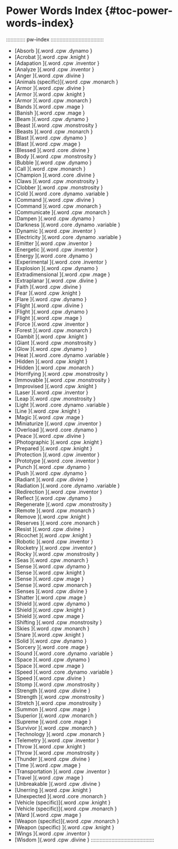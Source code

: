 # Power Words Index {#toc-power-words-index}

::::::::::::: pw-index ::::::::::::::::::::::::::::::::::::
- [Absorb            ]{.word .cpw .dynamo            }
- [Acrobat           ]{.word .cpw .knight            }
- [Adapation         ]{.word .cpw .inventor          }
- [Analyze           ]{.word .cpw .inventor          }
- [Anger             ]{.word .cpw .divine            }
- [Animals (specific)]{.word .cpw .monarch           }
- [Armor             ]{.word .cpw .divine            }
- [Armor             ]{.word .cpw .knight            }
- [Armor             ]{.word .cpw .monarch           }
- [Bands             ]{.word .cpw .mage              }
- [Banish            ]{.word .cpw .mage              }
- [Beam              ]{.word .cpw .dynamo            }
- [Beast             ]{.word .cpw .monstrosity       }
- [Beasts            ]{.word .cpw .monarch           }
- [Blast             ]{.word .cpw .dynamo            }
- [Blast             ]{.word .cpw .mage              }
- [Blessed           ]{.word .core .divine           }
- [Body              ]{.word .cpw .monstrosity       }
- [Bubble            ]{.word .cpw .dynamo            }
- [Call              ]{.word .cpw .monarch           }
- [Champion          ]{.word .core .divine           }
- [Claws             ]{.word .cpw .monstrosity       }
- [Clobber           ]{.word .cpw .monstrosity       }
- [Cold              ]{.word .core .dynamo .variable }
- [Command           ]{.word .cpw .divine            }
- [Command           ]{.word .cpw .monarch           }
- [Communicate       ]{.word .cpw .monarch           }
- [Dampen            ]{.word .cpw .dynamo            }
- [Darkness          ]{.word .core .dynamo .variable }
- [Dynamic           ]{.word .cpw .inventor          }
- [Electricity       ]{.word .core .dynamo .variable }
- [Emitter           ]{.word .cpw .inventor          }
- [Energetic         ]{.word .cpw .inventor          }
- [Energy            ]{.word .core .dynamo           }
- [Experimental      ]{.word .core .inventor         }
- [Explosion         ]{.word .cpw .dynamo            }
- [Extradimensional  ]{.word .cpw .mage              }
- [Extraplanar       ]{.word .cpw .divine            }
- [Faith             ]{.word .cpw .divine            }
- [Fear              ]{.word .cpw .knight            }
- [Flare             ]{.word .cpw .dynamo            }
- [Flight            ]{.word .cpw .divine            }
- [Flight            ]{.word .cpw .dynamo            }
- [Flight            ]{.word .cpw .mage              }
- [Force             ]{.word .cpw .inventor          }
- [Forest            ]{.word .cpw .monarch           }
- [Gambit            ]{.word .cpw .knight            }
- [Giant             ]{.word .cpw .monstrosity       }
- [Glow              ]{.word .cpw .dynamo            }
- [Heat              ]{.word .core .dynamo .variable }
- [Hidden            ]{.word .cpw .knight            }
- [Hidden            ]{.word .cpw .monarch           }
- [Horrifying        ]{.word .cpw .monstrosity       }
- [Immovable         ]{.word .cpw .monstrosity       }
- [Improvised        ]{.word .cpw .knight            }
- [Laser             ]{.word .cpw .inventor          }
- [Leap              ]{.word .cpw .monstrosity       }
- [Light             ]{.word .core .dynamo .variable }
- [Line              ]{.word .cpw .knight            }
- [Magic             ]{.word .cpw .mage              }
- [Miniaturize       ]{.word .cpw .inventor          }
- [Overload          ]{.word .core .dynamo           }
- [Peace             ]{.word .cpw .divine            }
- [Photographic      ]{.word .cpw .knight            }
- [Prepared          ]{.word .cpw .knight            }
- [Protection        ]{.word .cpw .inventor          }
- [Prototype         ]{.word .core .inventor         }
- [Punch             ]{.word .cpw .dynamo            }
- [Push              ]{.word .cpw .dynamo            }
- [Radiant           ]{.word .cpw .divine            }
- [Radiation         ]{.word .core .dynamo .variable }
- [Redirection       ]{.word .cpw .inventor          }
- [Reflect           ]{.word .cpw .dynamo            }
- [Regenerate        ]{.word .cpw .monstrosity       }
- [Remote            ]{.word .cpw .monarch           }
- [Remove            ]{.word .cpw .knight            }
- [Reserves          ]{.word .core .monarch          }
- [Resist            ]{.word .cpw .divine            }
- [Ricochet          ]{.word .cpw .knight            }
- [Robotic           ]{.word .cpw .inventor          }
- [Rocketry          ]{.word .cpw .inventor          }
- [Rocky             ]{.word .cpw .monstrosity       }
- [Seas              ]{.word .cpw .monarch           }
- [Sense             ]{.word .cpw .dynamo            }
- [Sense             ]{.word .cpw .knight            }
- [Sense             ]{.word .cpw .mage              }
- [Sense             ]{.word .cpw .monarch           }
- [Senses            ]{.word .cpw .divine            }
- [Shatter           ]{.word .cpw .mage              }
- [Shield            ]{.word .cpw .dynamo            }
- [Shield            ]{.word .cpw .knight            }
- [Shield            ]{.word .cpw .mage              }
- [Shifting          ]{.word .cpw .monstrosity       }
- [Skies             ]{.word .cpw .monarch           }
- [Snare             ]{.word .cpw .knight            }
- [Solid             ]{.word .cpw .dynamo            }
- [Sorcery           ]{.word .core .mage             }
- [Sound             ]{.word .core .dynamo .variable }
- [Space             ]{.word .cpw .dynamo            }
- [Space             ]{.word .cpw .mage              }
- [Speed             ]{.word .core .dynamo .variable }
- [Speed             ]{.word .cpw .divine            }
- [Stomp             ]{.word .cpw .monstrosity       }
- [Strength          ]{.word .cpw .divine            }
- [Strength          ]{.word .cpw .monstrosity       }
- [Stretch           ]{.word .cpw .monstrosity       }
- [Summon            ]{.word .cpw .mage              }
- [Superior          ]{.word .cpw .monarch           }
- [Supreme           ]{.word .core .mage             }
- [Survivor          ]{.word .cpw .monarch           }
- [Technology        ]{.word .cpw .monarch           }
- [Telemetry         ]{.word .cpw .inventor          }
- [Throw             ]{.word .cpw .knight            }
- [Throw             ]{.word .cpw .monstrosity       }
- [Thunder           ]{.word .cpw .divine            }
- [Time              ]{.word .cpw .mage              }
- [Transportation    ]{.word .cpw .inventor          }
- [Travel            ]{.word .cpw .mage              }
- [Unbreakable       ]{.word .cpw .divine            }
- [Unerring          ]{.word .cpw .knight            }
- [Unexpected        ]{.word .core .monarch          }
- [Vehicle (specific)]{.word .cpw .knight            }
- [Vehicle (specific)]{.word .cpw .monarch           }
- [Ward              ]{.word .cpw .mage              }
- [Weapon  (specific)]{.word .cpw .monarch           }
- [Weapon (specific) ]{.word .cpw .knight            }
- [Wings             ]{.word .cpw .inventor          }
- [Wisdom            ]{.word .cpw .divine            }
:::::::::::::::::::::::::::::::::::::::::::
